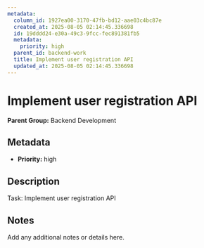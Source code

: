 ```yaml
---
metadata:
  column_id: 1927ea00-3170-47fb-bd12-aae03c4bc87e
  created_at: 2025-08-05 02:14:45.336698
  id: 19dddd24-e30a-49c3-9fcc-fec891381fb5
  metadata:
    priority: high
  parent_id: backend-work
  title: Implement user registration API
  updated_at: 2025-08-05 02:14:45.336698
---
```


# Implement user registration API

**Parent Group:** Backend Development

## Metadata
- **Priority:** high

## Description
Task: Implement user registration API

## Notes
Add any additional notes or details here.